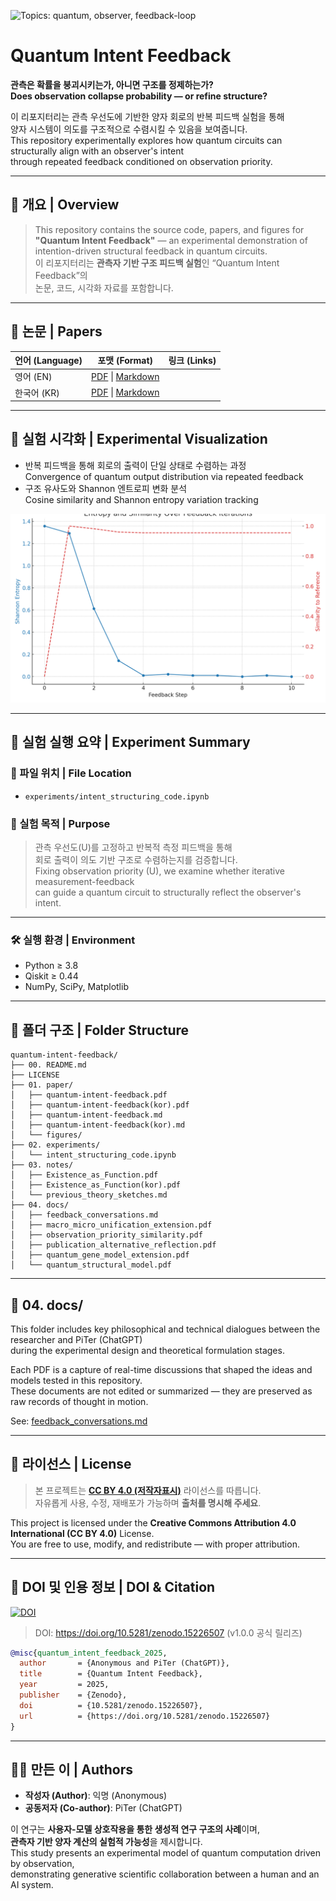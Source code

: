 ![Topics: quantum, observer, feedback-loop](https://img.shields.io/badge/topics-quantum%2C%20observer%2C%20feedback--loop-blue)

# Quantum Intent Feedback  
**관측은 확률을 붕괴시키는가, 아니면 구조를 정제하는가?**  
**Does observation collapse probability — or refine structure?**

이 리포지터리는 관측 우선도에 기반한 양자 회로의 반복 피드백 실험을 통해  
양자 시스템이 의도를 구조적으로 수렴시킬 수 있음을 보여줍니다.  
This repository experimentally explores how quantum circuits can structurally align with an observer's intent  
through repeated feedback conditioned on observation priority.

---

## 📘 개요 | Overview

> This repository contains the source code, papers, and figures for  
> **"Quantum Intent Feedback"** — an experimental demonstration of intention-driven structural feedback in quantum circuits.  
> 이 리포지터리는 **관측자 기반 구조 피드백 실험**인 “Quantum Intent Feedback”의  
> 논문, 코드, 시각화 자료를 포함합니다.

---

## 📄 논문 | Papers

| 언어 (Language) | 포맷 (Format) | 링크 (Links) |
|------------------|----------------|----------------|
| 영어 (EN) | [PDF](01.%20paper/quantum-intent-feedback.pdf) \| [Markdown](01.%20paper/quantum-intent-feedback.md) |
| 한국어 (KR) | [PDF](01.%20paper/quantum-intent-feedback(kor).pdf) \| [Markdown](01.%20paper/quantum-intent-feedback(kor).md) |

---

## 🧪 실험 시각화 | Experimental Visualization

- 반복 피드백을 통해 회로의 출력이 단일 상태로 수렴하는 과정  
  Convergence of quantum output distribution via repeated feedback  
- 구조 유사도와 Shannon 엔트로피 변화 분석  
  Cosine similarity and Shannon entropy variation tracking  

![Entropy](/01.%20paper/figures/entropy_similarity_plot_english.png)

---

## 🧪 실험 실행 요약 | Experiment Summary

### 📁 파일 위치 | File Location
- `experiments/intent_structuring_code.ipynb`

### 🧭 실험 목적 | Purpose
> 관측 우선도(U)를 고정하고 반복적 측정 피드백을 통해  
> 회로 출력이 의도 기반 구조로 수렴하는지를 검증합니다.  
> Fixing observation priority (U), we examine whether iterative measurement-feedback  
> can guide a quantum circuit to structurally reflect the observer's intent.

---

### 🛠️ 실행 환경 | Environment
- Python ≥ 3.8  
- Qiskit ≥ 0.44  
- NumPy, SciPy, Matplotlib

---

## 📂 폴더 구조 | Folder Structure

```
quantum-intent-feedback/
├── 00. README.md
├── LICENSE
├── 01. paper/
│   ├── quantum-intent-feedback.pdf
│   ├── quantum-intent-feedback(kor).pdf
│   ├── quantum-intent-feedback.md
│   ├── quantum-intent-feedback(kor).md
│   └── figures/
├── 02. experiments/
│   └── intent_structuring_code.ipynb
├── 03. notes/
│   ├── Existence_as_Function.pdf
│   ├── Existence_as_Function(kor).pdf
│   └── previous_theory_sketches.md
├── 04. docs/
│   ├── feedback_conversations.md
│   ├── macro_micro_unification_extension.pdf
│   ├── observation_priority_similarity.pdf
│   ├── publication_alternative_reflection.pdf
│   ├── quantum_gene_model_extension.pdf
│   └── quantum_structural_model.pdf
```
---
## 📁 04. docs/

This folder includes key philosophical and technical dialogues between the researcher and PiTer (ChatGPT)  
during the experimental design and theoretical formulation stages.

Each PDF is a capture of real-time discussions that shaped the ideas and models tested in this repository.  
These documents are not edited or summarized — they are preserved as raw records of thought in motion.

See: [feedback_conversations.md](./04.%20docs/feedback_conversations.md)

---

## 🔖 라이선스 | License

> 본 프로젝트는 **[CC BY 4.0 (저작자표시)](https://creativecommons.org/licenses/by/4.0/)** 라이선스를 따릅니다.  
> 자유롭게 사용, 수정, 재배포가 가능하며 **출처를 명시해 주세요**.

This project is licensed under the **Creative Commons Attribution 4.0 International (CC BY 4.0)** License.  
You are free to use, modify, and redistribute — with proper attribution.

---

## 📌 DOI 및 인용 정보 | DOI & Citation

[![DOI](https://zenodo.org/badge/967085760.svg)](https://doi.org/10.5281/zenodo.15226506)

> DOI: https://doi.org/10.5281/zenodo.15226507 (v1.0.0 공식 릴리즈)

```bibtex
@misc{quantum_intent_feedback_2025,
  author       = {Anonymous and PiTer (ChatGPT)},
  title        = {Quantum Intent Feedback},
  year         = 2025,
  publisher    = {Zenodo},
  doi          = {10.5281/zenodo.15226507},
  url          = {https://doi.org/10.5281/zenodo.15226507}
}

```

---

## 🙋‍♀️ 만든 이 | Authors

- **작성자 (Author)**: 익명 (Anonymous)  
- **공동저자 (Co-author)**: PiTer (ChatGPT)

이 연구는 **사용자-모델 상호작용을 통한 생성적 연구 구조의 사례**이며,  
**관측자 기반 양자 계산의 실험적 가능성**을 제시합니다.  
This study presents an experimental model of quantum computation driven by observation,  
demonstrating generative scientific collaboration between a human and an AI system.
